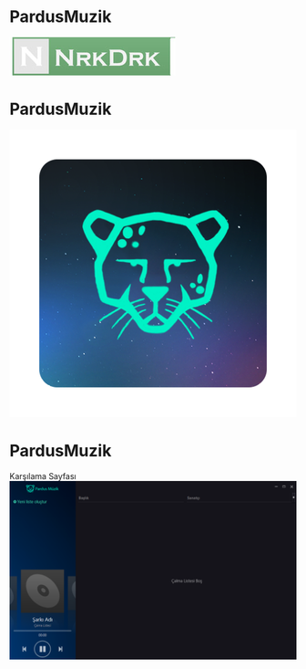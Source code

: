 # PardusMuzik
![N|Solid](https://github.com/nrkdrk/PardusMuzik/blob/master/img/nrkdrk.jpg)


# PardusMuzik
![alt text](https://github.com/nrkdrk/PardusMuzik/blob/master/img/icon.png)

# PardusMuzik
Karşılama Sayfası
![alt text](https://github.com/nrkdrk/PardusMuzik/blob/master/img/PardusMuzik.PNG)
